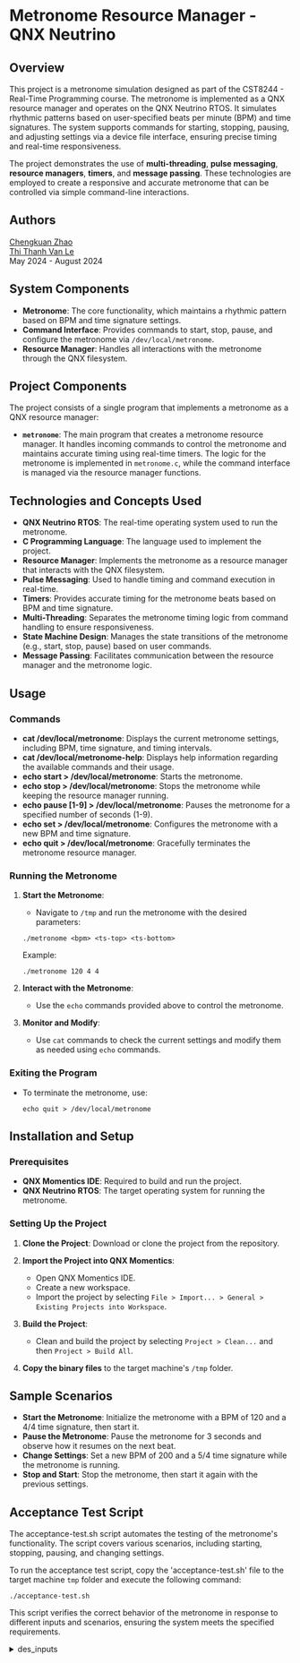 # Metronome Resource Manager - QNX Neutrino

## Overview

This project is a metronome simulation designed as part of the CST8244 - Real-Time Programming course. The metronome is implemented as a QNX resource manager and operates on the QNX Neutrino RTOS. It simulates rhythmic patterns based on user-specified beats per minute (BPM) and time signatures. The system supports commands for starting, stopping, pausing, and adjusting settings via a device file interface, ensuring precise timing and real-time responsiveness.

The project demonstrates the use of **multi-threading**, **pulse messaging**, **resource managers**, **timers**, and **message passing**. These technologies are employed to create a responsive and accurate metronome that can be controlled via simple command-line interactions.

## Authors

[Chengkuan Zhao](https://github.com/chengkuanz)  
[Thi Thanh Van Le](https://github.com/Le-Vivian)  
May 2024 - August 2024

## System Components

- **Metronome**: The core functionality, which maintains a rhythmic pattern based on BPM and time signature settings.
- **Command Interface**: Provides commands to start, stop, pause, and configure the metronome via `/dev/local/metronome`.
- **Resource Manager**: Handles all interactions with the metronome through the QNX filesystem.

## Project Components

The project consists of a single program that implements a metronome as a QNX resource manager:

- **`metronome`**: The main program that creates a metronome resource manager. It handles incoming commands to control the metronome and maintains accurate timing using real-time timers. The logic for the metronome is implemented in `metronome.c`, while the command interface is managed via the resource manager functions.

## Technologies and Concepts Used

- **QNX Neutrino RTOS**: The real-time operating system used to run the metronome.
- **C Programming Language**: The language used to implement the project.
- **Resource Manager**: Implements the metronome as a resource manager that interacts with the QNX filesystem.
- **Pulse Messaging**: Used to handle timing and command execution in real-time.
- **Timers**: Provides accurate timing for the metronome beats based on BPM and time signature.
- **Multi-Threading**: Separates the metronome timing logic from command handling to ensure responsiveness.
- **State Machine Design**: Manages the state transitions of the metronome (e.g., start, stop, pause) based on user commands.
- **Message Passing**: Facilitates communication between the resource manager and the metronome logic.

## Usage

### Commands

- **cat /dev/local/metronome**: Displays the current metronome settings, including BPM, time signature, and timing intervals.
- **cat /dev/local/metronome-help**: Displays help information regarding the available commands and their usage.
- **echo start > /dev/local/metronome**: Starts the metronome.
- **echo stop > /dev/local/metronome**: Stops the metronome while keeping the resource manager running.
- **echo pause [1-9] > /dev/local/metronome**: Pauses the metronome for a specified number of seconds (1-9).
- **echo set <bpm> <ts-top> <ts-bottom> > /dev/local/metronome**: Configures the metronome with a new BPM and time signature.
- **echo quit > /dev/local/metronome**: Gracefully terminates the metronome resource manager.

### Running the Metronome

1. **Start the Metronome**:
    - Navigate to `/tmp` and run the metronome with the desired parameters:

    ```
    ./metronome <bpm> <ts-top> <ts-bottom>
    ```

   Example:
    ```
    ./metronome 120 4 4
    ```

2. **Interact with the Metronome**:
    - Use the `echo` commands provided above to control the metronome.

3. **Monitor and Modify**:
    - Use `cat` commands to check the current settings and modify them as needed using `echo` commands.

### Exiting the Program

- To terminate the metronome, use:

    ```
    echo quit > /dev/local/metronome
    ```

## Installation and Setup

### Prerequisites

- **QNX Momentics IDE**: Required to build and run the project.
- **QNX Neutrino RTOS**: The target operating system for running the metronome.

### Setting Up the Project

1. **Clone the Project**: Download or clone the project from the repository.

2. **Import the Project into QNX Momentics**:
    - Open QNX Momentics IDE.
    - Create a new workspace.
    - Import the project by selecting `File > Import... > General > Existing Projects into Workspace`.

3. **Build the Project**:
    - Clean and build the project by selecting `Project > Clean...` and then `Project > Build All`.

4. **Copy the binary files** to the target machine's `/tmp` folder.

## Sample Scenarios

- **Start the Metronome**: Initialize the metronome with a BPM of 120 and a 4/4 time signature, then start it.
- **Pause the Metronome**: Pause the metronome for 3 seconds and observe how it resumes on the next beat.
- **Change Settings**: Set a new BPM of 200 and a 5/4 time signature while the metronome is running.
- **Stop and Start**: Stop the metronome, then start it again with the previous settings.

## Acceptance Test Script
The acceptance-test.sh script automates the testing of the metronome's functionality. The script covers various scenarios, including starting, stopping, pausing, and changing settings.

To run the acceptance test script, copy the 'acceptance-test.sh' file to the target machine `tmp` folder and execute the following command:
```
./acceptance-test.sh
```
This script verifies the correct behavior of the metronome in response to different inputs and scenarios, ensuring the system meets the specified requirements.

<details>
  <summary>des_inputs</summary>
    <pre><code>
#######################################################################
## - Acceptance Test Script
## -  Metronome
#######################################################################
echo "Unit Test [C] \n"
echo "/dev/local/metronome\n"
## Expected: [metronome: 120 beats/min, time signature 2/4, secs-per-interval: 0.25, nanoSecs: 250000000]
cat /dev/local/metronome
sleep 3

echo "Unit Test [D] \n"
echo "/dev/local/metronome-help\n"
## Expected: information regarding the metronome resmgr’s API
cat /dev/local/metronome-help
sleep 3

echo "Unit Test [E] \n"
echo "set 100 2 4 > /dev/local/metronome\n"
## Expected: metronome regmgr changes settings to: 100 bpm in 2/4 time;
##           run-time behaviour of metronome changes to 100 bpm in 2/4 time.
echo set 100 2 4 > /dev/local/metronome
sleep 3


echo "Unit Test [F] \n"
## Expected: [metronome: 100 beats/min, time signature 2/4, secs-per- interval: 0.30, nanoSecs: 300000000]
cat /dev/local/metronome
sleep 3
echo "/dev/local/metronome\n"

echo "Unit Test [G] \n"
## Expected: metronome regmgr changes settings to: 200 bpm in 5/4 time;
##           run-time behaviour of metronome changes to 200 bpm in 5/4 time.
echo set 200 5 4 > /dev/local/metronome
sleep 3
echo "set 200 5 4 > /dev/local/metronome\n"

echo "Unit Test [H] \n"
## Expected: [metronome: 200 beats/min, time signature 5/4, secs-per- interval: 0.15, nanoSecs: 150000000]
cat /dev/local/metronome
sleep 3
echo "/dev/local/metronome\n"

echo "Unit Test [I] \n"
## Expected: metronome stops running;
##           metronome resmgr is still running as a process: pidin | grep metronome
echo stop > /dev/local/metronome && pidin | grep metronome
sleep 3
echo "stop > /dev/local/metronome && pidin | grep metronome\n"

echo "Unit Test [j] \n"
## Expected: metronome starts running again at 200 bpm in 5/4 time, which is the last setting; metronome
##           resmgr is still running as a process: pidin | grep metronome
echo start > /dev/local/metronome && pidin | grep metronome
sleep 3
echo "start > /dev/local/metronome && pidin | grep metronome\n"

echo "Unit Test [k] \n"
## Expected: [metronome: 200 beats/min, time signature 5/4, secs-per- interval: 0.15, nanoSecs: 150000000]
cat /dev/local/metronome
sleep 3
echo "/dev/local/metronome\n"

echo "Unit Test [l] \n"
## Expected: metronome stops running;
##           metronome resmgr is still running as a process: pidin | grep metronome
echo stop > /dev/local/metronome && pidin | grep metronome
sleep 3
echo "stop > /dev/local/metronome && pidin | grep metronome\n"

echo "Unit Test [m] \n"
## Expected: metronome remains stopped;
##           metronome resmgr is still running as a process: pidin | grep metronome.
echo stop > /dev/local/metronome && pidin | grep metronome
sleep 3
echo "stop > /dev/local/metronome && pidin | grep metronome\n"

echo "Unit Test [n] \n"
## Expected: metronome starts running again at 200 bpm in 5/4 time, which is the last setting;
##           metronome resmgr is still running as a process: pidin | grep metronome
echo start > /dev/local/metronome && pidin | grep metronome
sleep 3
echo "start > /dev/local/metronome && pidin | grep metronome\n"

echo "Unit Test [o] \n"
## Expected: metronome is still running again at 200 bpm in 5/4 time, which is the last setting;
##           metronome resmgr is still running as a process: pidin | grep metronome
echo start > /dev/local/metronome && pidin | grep metronome
sleep 3
echo "start > /dev/local/metronome && pidin | grep metronome\n"

echo "Unit Test [p] \n"
## Expected: [metronome: 200 beats/min, time signature 5/4, secs-per- interval: 0.15, nanoSecs: 150000000]
cat /dev/local/metronome
sleep 3
echo "/dev/local/metronome\n"

echo "Unit Test [q] \n"
## Expected: metronome continues on next beat (not next measure)
echo pause 3 > /dev/local/metronome
sleep 3
echo "pause 3 > /dev/local/metronome\n"

echo "Unit Test [r] \n"
## Expected: properly formatted error message, and metronome continues to run.
echo pause 10 > /dev/local/metronome
sleep 3
echo "pause 10 > /dev/local/metronome\n"

echo "Unit Test [s] \n"
## Expected: properly formatted error message, and metronome continues to run.
echo bogus > /dev/local/metronome
sleep 3
echo "bogus > /dev/local/metronome\n"

echo "Unit Test [t] \n"
## Expected: 1 measure per second.
echo set 120 2 4 > /dev/local/metronome
sleep 3
echo "set 120 2 4 > /dev/local/metronome\n"

echo "Unit Test [u] \n"
## Expected: [metronome: 120 beats/min, time signature 2/4, secs-per-interval: 0.25, nanoSecs: 250000000]
cat /dev/local/metronome
sleep 3
echo "/dev/local/metronome\n"

echo "Unit Test [v] \n"
## Expected: information regarding the metronome resmgr’s API, as seen above.
cat /dev/local/metronome-help
sleep 3
echo "/dev/local/metronome-help\n"

echo "Unit Test [w] \n"
## Expected: properly formatted error message, and metronome continues to run.
echo Writes-Not-Allowed > /dev/local/metronome-help
sleep 3
echo "Writes-Not-Allowed > /dev/local/metronome-help\n"

echo "Unit Test [x] \n"
## Expected: metronome gracefully terminates
echo quit > /dev/local/metronome && pidin | grep metronome
sleep 3
echo "quit > /dev/local/metronome && pidin | grep metronome\n"
echo "ALL TEST COMPLETE\n"
    </code></pre>
</details>
